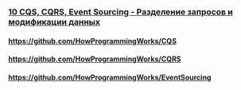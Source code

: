 ### [10 CQS, CQRS, Event Sourcing - Разделение запросов и модификации данных](https://www.youtube.com/watch?v=T2tRc80Q8Qw)

#### https://github.com/HowProgrammingWorks/CQS

#### https://github.com/HowProgrammingWorks/CQRS

#### https://github.com/HowProgrammingWorks/EventSourcing


